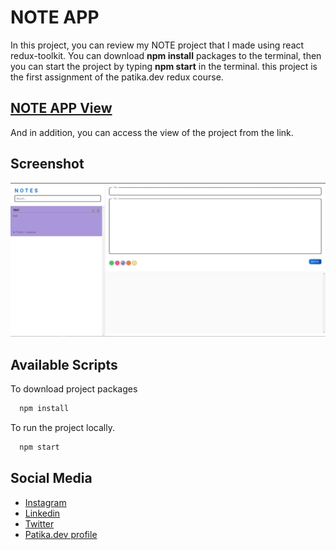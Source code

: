 
# NOTE APP
In this project, you can review my NOTE project that I made using react redux-toolkit. You can download **npm install** packages to the terminal, then you can start the project by typing **npm start** in the terminal.
this project is the first assignment of the patika.dev redux course.







## [NOTE APP View](https://noteappwith-reduxtoolkit.netlify.app/)

And in addition, you can access the view of the project from the link.

  
## Screenshot

![Uygulama Ekran Görüntüsü](https://github.com/HaktanAlbayrak/note-app/blob/master/image/notesapp.jpg)

  
##
    
## Available Scripts

To download project packages

```bash
  npm install
```

To run the project locally.

```bash
  npm start
```


  
## Social Media

- [Instagram](https://www.instagram.com/haktan_albyrk/)
- [Linkedin](https://www.linkedin.com/in/haktan-albayrak-55539422b/) 
- [Twitter](https://twitter.com/Haktan_Albyrk) 
- [Patika.dev profile](https://app.patika.dev/tbugg) 

  

  
